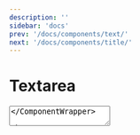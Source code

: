 ```yaml
---
description: ''
sidebar: 'docs'
prev: '/docs/components/text/'
next: '/docs/components/title/'
---
```


# Textarea

<ComponentWrapper>
 <Textarea placeholder="Placeholder"/>
</ComponentWrapper>

### Props

| Prop          | Type            | Default/Notes                                                     |
| :------------ | :-------------- | :---------------------------------------------------------------- |
| `@input`      | `Func()`        | Handle event emitted from the component, ex: `@input={funcName}`  |
| `@change`     | `Func()`        | Handle event emitted from the component, ex: `@change={funcName}` |
| `value`       | `String/Number` | Default: `undefined`                                              |
| `placeholder` | `String`        | Default: `undefined`                                              |
| `rows`        | `Number`        | Default: `2`; Number of rows to display (textarea height)         |
| `disabled`    | `Boolean`       | Default: `false`                                                  |

### Example usage

```html
<template>
  <textarea placeholder="Placeholder" v-model="txtModel" />
</template>

<script>
  import { Textarea } from '@acronis-platform/figma-ds-vue-plugin'

  export default {
    data: () => ({
        txtModel: // String || Number
      }),
    components: {
            Textarea
    }
  }
</script>
```
